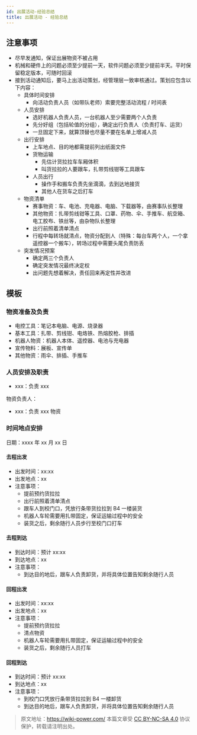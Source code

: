 ```yaml
---
id: 出展活动-经验总结
title: 出展活动 - 经验总结
---
```



## 注意事项

- 尽早发通知，保证出展物资不被占用
- 机械和硬件上的问题必须至少提前一天，软件问题必须至少提前半天。平时保留稳定版本，可随时回滚
- 接到活动通知后，要马上出活动策划，经管理层一致审核通过。策划应包含以下内容：
  - 具体时间安排
    - 向活动负责人员（如带队老师）索要完整活动流程 / 时间表
  - 人员安排
    - 选好机器人负责人员，一台机器人至少需要两个人负责
    - 先分好组（包括轮值的分组），确定出行负责人（负责打车、运货）
    - 一旦固定下来，就算顶替也尽量不要在名单上增减人员
  - 出行安排
    - 上车地点、目的地都需提前列出纸面文件
    - 货物运输
      - 先估计货拉拉车车厢体积
      - 叫货拉拉的人要跟车，扎带剪线钳等工具跟车
    - 人员出行
      - 操作手和搬车负责先坐滴滴，去到达地接货
      - 其他人在货车之后打车
  - 物资清单
    - 赛事物资：车、电池、充电器、电脑、下载器等，由赛事队长整理
    - 其他物资：扎带剪线钳等工具、口罩、药物、伞、手推车、航空箱、电工胶布、铁丝等，由杂物队长整理
    - 出行前照着清单清点
    - 行程中每转场就清点，物资分配到人（特殊：每台车两个人，一个拿遥控器一个搬车），转场过程中需要头尾负责防丢
  - 突发情况预案
    - 确定两三个负责人
    - 确定突发情况最终决定权
    - 出问题先想着解决，责任回来再定性并改进

## 模板

### 物资准备及负责

- 电控工具：笔记本电脑、电源、烧录器
- 基本工具：扎带、剪线钳、电烙铁、热熔胶枪、排插
- 机器人物资：机器人本体、遥控器、电池与充电器
- 宣传物料：展板、宣传单
- 其他物资：雨伞、排插、手推车

### 人员安排及职责

- xxx：负责 xxx

物资负责人：

- xxx：负责 xxx 物资

### 时间地点安排

日期：xxxx 年 xx 月 xx 日

#### 去程出发

- 出发时间：xx:xx
- 出发地点：xx
- 注意事项：
  - 提前预约货拉拉
  - 出行前照着清单清点
  - 跟车人到校门口，凭放行条带货拉拉到 B4 一楼装货
  - 机器人车轮需要用扎带固定，保证运输过程中的安全
  - 装货之后，剩余随行人员步行至校门口打车

#### 去程到达

- 到达时间：预计 xx:xx
- 到达地点：xx
- 注意事项：
  - 到达目的地后，跟车人负责卸货，并将具体位置告知剩余随行人员

#### 回程出发

- 出发时间：xx:xx
- 出发地点：xx
- 注意事项：
  - 提前预约货拉拉
  - 清点物资
  - 机器人车轮需要用扎带固定，保证运输过程中的安全
  - 装货之后，剩余随行人员打车

#### 回程到达

- 到达时间：预计 xx:xx
- 到达地点：xx
- 注意事项：
  - 到校门口凭放行条带货拉拉到 B4 一楼卸货
  - 到达目的地后，跟车人负责卸货，并将具体位置告知剩余随行人员



> 原文地址：<https://wiki-power.com/>
> 本篇文章受 [CC BY-NC-SA 4.0](https://creativecommons.org/licenses/by/4.0/deed.zh) 协议保护，转载请注明出处。
